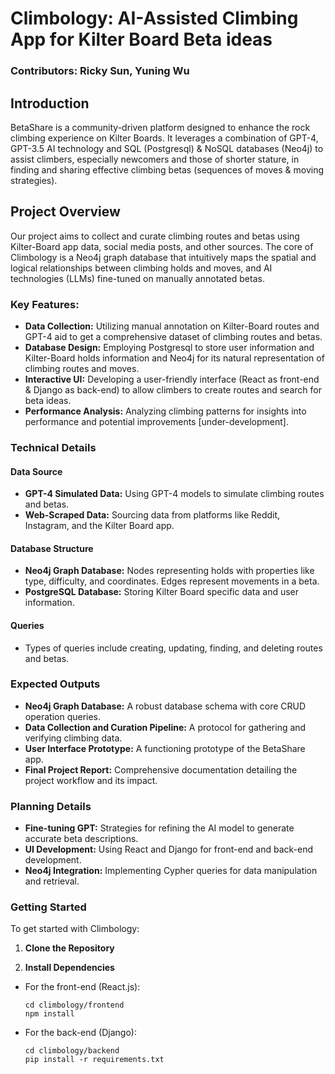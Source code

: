 # Climbology: AI-Assisted Climbing App for Kilter Board Beta ideas

### Contributors: Ricky Sun, Yuning Wu

## Introduction
BetaShare is a community-driven platform designed to enhance the rock climbing experience on Kilter Boards. It leverages a combination of GPT-4, GPT-3.5 AI technology and SQL (Postgresql) & NoSQL databases (Neo4j) to assist climbers, especially newcomers and those of shorter stature, in finding and sharing effective climbing betas (sequences of moves & moving strategies).

## Project Overview
Our project aims to collect and curate climbing routes and betas using Kilter-Board app data, social media posts, and other sources. The core of Climbology is a Neo4j graph database that intuitively maps the spatial and logical relationships between climbing holds and moves, and AI technologies (LLMs) fine-tuned on manually annotated betas.

### Key Features:
- **Data Collection:** Utilizing manual annotation on Kilter-Board routes and GPT-4 aid to get a comprehensive dataset of climbing routes and betas.
- **Database Design:** Employing Postgresql to store user information and Kilter-Board holds information and Neo4j for its natural representation of climbing routes and moves.
- **Interactive UI:** Developing a user-friendly interface (React as front-end & Django as back-end) to allow climbers to create routes and search for beta ideas.
- **Performance Analysis:** Analyzing climbing patterns for insights into performance and potential improvements [under-development].

### Technical Details

#### Data Source
- **GPT-4 Simulated Data:** Using GPT-4 models to simulate climbing routes and betas.
- **Web-Scraped Data:** Sourcing data from platforms like Reddit, Instagram, and the Kilter Board app.

#### Database Structure
- **Neo4j Graph Database:** Nodes representing holds with properties like type, difficulty, and coordinates. Edges represent movements in a beta.
- **PostgreSQL Database:** Storing Kilter Board specific data and user information.

#### Queries
- Types of queries include creating, updating, finding, and deleting routes and betas.

### Expected Outputs
- **Neo4j Graph Database:** A robust database schema with core CRUD operation queries.
- **Data Collection and Curation Pipeline:** A protocol for gathering and verifying climbing data.
- **User Interface Prototype:** A functioning prototype of the BetaShare app.
- **Final Project Report:** Comprehensive documentation detailing the project workflow and its impact.

### Planning Details
- **Fine-tuning GPT:** Strategies for refining the AI model to generate accurate beta descriptions.
- **UI Development:** Using React and Django for front-end and back-end development.
- **Neo4j Integration:** Implementing Cypher queries for data manipulation and retrieval.

### Getting Started

To get started with Climbology:

1. **Clone the Repository**

2. **Install Dependencies**
- For the front-end (React.js):
  ```
  cd climbology/frontend
  npm install
  ```
- For the back-end (Django):
  ```
  cd climbology/backend
  pip install -r requirements.txt
  ```

